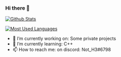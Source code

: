 ### Hi there 👋

[![Github Stats](https://github-readme-stats.vercel.app/api?username=damger9&show_icons=true&count_private=true&theme=tokyonight)]()

[![Most Used Languages](https://github-readme-stats.vercel.app/api/top-langs/?username=damger9&hide=css&layout=compact&theme=tokyonight)]()



- 🔭 I’m currently working on: Some private projects
- 🌱 I’m currently learning: C++
- 📫 How to reach me: on discord: Not_H3#6798

